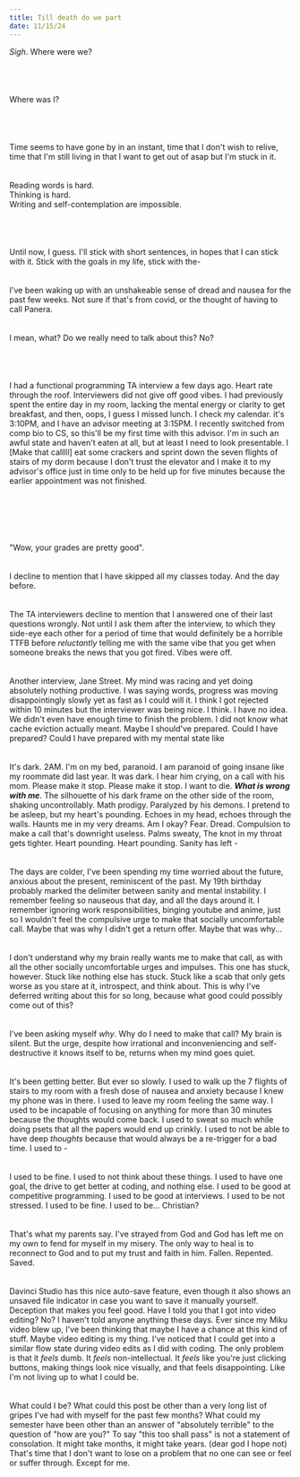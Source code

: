 ```yaml
---
title: Till death do we part
date: 11/15/24
---
```


_Sigh_. Where were we?
\
\
\
\
\
Where was I?
\
\
\
\
\
Time seems to have gone by in an instant, time that I don't wish to relive, time that I'm still living in that I want to get out of asap but I'm stuck in it.
\
\
\
Reading words is hard.
\
Thinking is hard.
\
Writing and self-contemplation are impossible.
\
\
\
\
\
Until now, I guess. I'll stick with short sentences, in hopes that I can stick with it. Stick with the goals in my life, stick with the-
\
\
\
I've been waking up with an unshakeable sense of dread and nausea for the past few weeks. Not sure if that's from covid, or the thought of having to call Panera.
\
\
\
I mean, what? Do we really need to talk about this? No?
\
\
\
\
\
I had a functional programming TA interview a few days ago. Heart rate through the roof. Interviewers did not give off good vibes. I had previously spent the entire day in my room, lacking the mental energy or clarity to get breakfast, and then, oops, I guess I missed lunch. I check my calendar. it's 3:10PM, and I have an advisor meeting at 3:15PM. I recently switched from comp bio to CS, so this'll be my first time with this advisor. I'm in such an awful state and haven't eaten at all, but at least I need to look presentable. I [Make that calllll] eat some crackers and sprint down the seven flights of stairs of my dorm because I don't trust the elevator and I make it to my advisor's office just in time only to be held up for five minutes because the earlier appointment was not finished.
\
\
\
\
\
\
\
"Wow, your grades are pretty good".
\
\
\
I decline to mention that I have skipped all my classes today. And the day before.
\
\
\
The TA interviewers decline to mention that I answered one of their last questions wrongly. Not until I ask them after the interview, to which they side-eye each other for a period of time that would definitely be a horrible TTFB before _reluctantly_ telling me with the same vibe that you get when someone breaks the news that you got fired. Vibes were off.
\
\
\
Another interview, Jane Street. My mind was racing and yet doing absolutely nothing productive. I was saying words, progress was moving disappointingly slowly yet as fast as I could will it. I think I got rejected within 10 minutes but the interviewer was being nice. I think. I have no idea. We didn't even have enough time to finish the problem. I did not know what cache eviction actually meant. Maybe I should've prepared. Could I have prepared? Could I have prepared with my mental state like
\
\
\
It's dark. 2AM. I'm on my bed, paranoid. I am paranoid of going insane like my roommate did last year. It was dark. I hear him crying, on a call with his mom. Please make it stop. Please make it stop. I want to die. **_What is wrong with me_**. The silhouette of his dark frame on the other side of the room, shaking uncontrollably. Math prodigy. Paralyzed by his demons. I pretend to be asleep, but my heart's pounding. Echoes in my head, echoes through the walls. Haunts me in my very dreams. Am I okay? Fear. Dread. Compulsion to make a call that's downright useless. Palms sweaty, The knot in my throat gets tighter. Heart pounding. Heart pounding. Sanity has left -
\
\
\
The days are colder, I've been spending my time worried about the future, anxious about the present, reminiscent of the past. My 19th birthday probably marked the delimiter between sanity and mental instability. I remember feeling so nauseous that day, and all the days around it. I remember ignoring work responsibilities, binging youtube and anime, just so I wouldn't feel the compulsive urge to make that socially uncomfortable call. Maybe that was why I didn't get a return offer. Maybe that was why...
\
\
\
I don't understand why my brain really wants me to make that call, as with all the other socially uncomfortable urges and impulses. This one has stuck, however. Stuck like nothing else has stuck. Stuck like a scab that only gets worse as you stare at it, introspect, and think about. This is why I've deferred writing about this for so long, because what good could possibly come out of this?
\
\
\
I've been asking myself _why_. Why do I need to make that call? My brain is silent. But the urge, despite how irrational and inconveniencing and self-destructive it knows itself to be, returns when my mind goes quiet.
\
\
\
It's been getting better. But ever so slowly. I used to walk up the 7 flights of stairs to my room with a fresh dose of nausea and anxiety because I knew my phone was in there. I used to leave my room feeling the same way. I used to be incapable of focusing on anything for more than 30 minutes because the thoughts would come back. I used to sweat so much while doing psets that all the papers would end up crinkly. I used to not be able to have deep _thoughts_ because that would always be a re-trigger for a bad time. I used to -
\
\
\
I used to be fine. I used to not think about these things. I used to have one goal, the drive to get better at coding, and nothing else. I used to be good at competitive programming. I used to be good at interviews. I used to be not stressed. I used to be fine. I used to be... Christian?
\
\
\
That's what my parents say. I've strayed from God and God has left me on my own to fend for myself in my misery. The only way to heal is to reconnect to God and to put my trust and faith in him. Fallen. Repented. Saved.
\
\
\
Davinci Studio has this nice auto-save feature, even though it also shows an unsaved file indicator in case you want to save it manually yourself. Deception that makes you feel good. Have I told you that I got into video editing? No? I haven't told anyone anything these days. Ever since my Miku video blew up, I've been thinking that maybe I have a chance at this kind of stuff. Maybe video editing is my thing. I've noticed that I could get into a similar flow state during video edits as I did with coding. The only problem is that it _feels_ dumb. It _feels_ non-intellectual. It _feels_ like you're just clicking buttons, making things look nice visually, and that feels disappointing. Like I'm not living up to what I could be.
\
\
\
What could I be? What could this post be other than a very long list of gripes I've had with myself for the past few months? What could my semester have been other than an answer of "absolutely terrible" to the question of "how are you?" To say "this too shall pass" is not a statement of consolation. It might take months, it might take years. (dear god I hope not) That's time that I don't want to lose on a problem that no one can see or feel or suffer through. Except for me.
